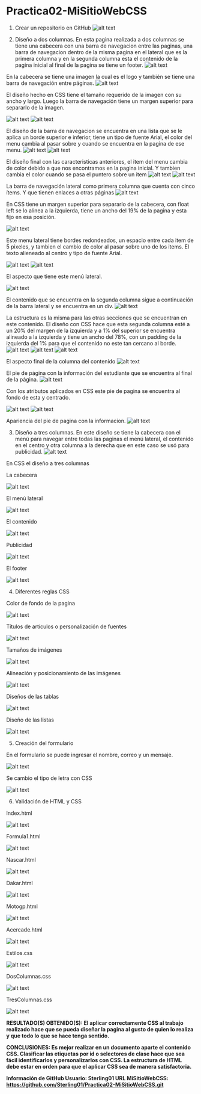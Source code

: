 # Practica02-MiSitioWebCSS
1. Crear un repositorio en GitHub
![alt text](https://github.com/Sterling01/Practica02-MiSitioWebCSS/blob/master/informe/1.png)

2. Diseño a dos columnas.
En esta pagina realizada a dos columnas se tiene una cabecera con una barra de navegacion entre las paginas, una barra de navegacion dentro de la misma pagina en el lateral que es la primera columna y en la segunda columna esta el contenido de la pagina inicial al final de la pagina se tiene un footer.
![alt text](https://github.com/Sterling01/Practica02-MiSitioWebCSS/blob/master/informe/2.png)

En la cabecera se tiene una imagen la cual es el logo y también se tiene una barra de navegación entre páginas.
![alt text](https://github.com/Sterling01/Practica02-MiSitioWebCSS/blob/master/informe/3.png) 

El diseño hecho en CSS tiene el tamaño requerido de la imagen con su ancho y largo. Luego la barra de navegación tiene un margen superior para separarlo de la imagen.

![alt text](https://github.com/Sterling01/Practica02-MiSitioWebCSS/blob/master/informe/4.png) ![alt text](https://github.com/Sterling01/Practica02-MiSitioWebCSS/blob/master/informe/5.png)

El diseño de la barra de navegacion se encuentra en una lista que se le aplica un borde superior e inferior, tiene un tipo de fuente Arial, el color del menu cambia al pasar sobre y cuando se encuentra en la pagina de ese menu.
![alt text](https://github.com/Sterling01/Practica02-MiSitioWebCSS/blob/master/informe/6.png) ![alt text](https://github.com/Sterling01/Practica02-MiSitioWebCSS/blob/master/informe/7.png) 

El diseño final con las caracteristicas anteriores, el item del menu cambia de color debido a que nos encontramos en la pagina inicial. Y tambien cambia el color cuando se pasa el puntero sobre un item
![alt text](https://github.com/Sterling01/Practica02-MiSitioWebCSS/blob/master/informe/8.png) 
![alt text](https://github.com/Sterling01/Practica02-MiSitioWebCSS/blob/master/informe/9.png)

La barra de navegación lateral como primera columna que cuenta con cinco ítems. Y que tienen enlaces a otras páginas
![alt text](https://github.com/Sterling01/Practica02-MiSitioWebCSS/blob/master/informe/10.png) 

En CSS tiene un margen superior para separarlo de la cabecera, con float left se lo alinea a la izquierda, tiene un ancho del 19% de la pagina y esta fijo en esa posición.

![alt text](https://github.com/Sterling01/Practica02-MiSitioWebCSS/blob/master/informe/11.png) 

Este menu lateral tiene bordes redondeados, un espacio entre cada item de 5 pixeles, y tambien el cambio de color al pasar sobre uno de los items. El texto alieneado al centro y tipo de fuente Arial.

![alt text](https://github.com/Sterling01/Practica02-MiSitioWebCSS/blob/master/informe/12.png) ![alt text](https://github.com/Sterling01/Practica02-MiSitioWebCSS/blob/master/informe/13.png)  

El aspecto que tiene este menú lateral.

![alt text](https://github.com/Sterling01/Practica02-MiSitioWebCSS/blob/master/informe/14.png)

El contenido que se encuentra en la segunda columna sigue a continuación de la barra lateral y se encuentra en un div.
![alt text](https://github.com/Sterling01/Practica02-MiSitioWebCSS/blob/master/informe/15.png)

La estructura es la misma para las otras secciones que se encuentran en este contenido.
El diseño con CSS hace que esta segunda columna esté a un 20% del margen de la izquierda y a 1% del superior se encuentra alineado a la izquierda y tiene un ancho del 78%, con un padding de la izquierda del 1% para que el contenido no este tan cercano al borde.
![alt text](https://github.com/Sterling01/Practica02-MiSitioWebCSS/blob/master/informe/16.png)
![alt text](https://github.com/Sterling01/Practica02-MiSitioWebCSS/blob/master/informe/17.png)
![alt text](https://github.com/Sterling01/Practica02-MiSitioWebCSS/blob/master/informe/18.png)

El aspecto final de la columna del contenido
![alt text](https://github.com/Sterling01/Practica02-MiSitioWebCSS/blob/master/informe/19.png)

El pie de página con la información del estudiante que se encuentra al final de la página.
![alt text](https://github.com/Sterling01/Practica02-MiSitioWebCSS/blob/master/informe/20.png)

Con los atributos aplicados en CSS este pie de pagina se encuentra al fondo de esta y centrado.

![alt text](https://github.com/Sterling01/Practica02-MiSitioWebCSS/blob/master/informe/21.png) ![alt text](https://github.com/Sterling01/Practica02-MiSitioWebCSS/blob/master/informe/22.png)    

Apariencia del pie de pagina con la informacion.
![alt text](https://github.com/Sterling01/Practica02-MiSitioWebCSS/blob/master/informe/23.png) 

3. Diseño a tres columnas.
En este diseño se tiene la cabecera con el menú para navegar entre todas las paginas el menú lateral, el contenido en el centro y otra columna a la derecha que en este caso se usó para publicidad.
![alt text](https://github.com/Sterling01/Practica02-MiSitioWebCSS/blob/master/informe/24.png)

En CSS el diseño a tres columnas

La cabecera

![alt text](https://github.com/Sterling01/Practica02-MiSitioWebCSS/blob/master/informe/25.png)

El menú lateral

![alt text](https://github.com/Sterling01/Practica02-MiSitioWebCSS/blob/master/informe/26.png) 

El contenido

![alt text](https://github.com/Sterling01/Practica02-MiSitioWebCSS/blob/master/informe/27.png)

Publicidad

![alt text](https://github.com/Sterling01/Practica02-MiSitioWebCSS/blob/master/informe/28.png) 

El footer

![alt text](https://github.com/Sterling01/Practica02-MiSitioWebCSS/blob/master/informe/29.png) 

4. Diferentes reglas CSS

Color de fondo de la pagina

![alt text](https://github.com/Sterling01/Practica02-MiSitioWebCSS/blob/master/informe/30.png) 

Títulos de artículos o personalización de fuentes

![alt text](https://github.com/Sterling01/Practica02-MiSitioWebCSS/blob/master/informe/31.png) 

Tamaños de imágenes

![alt text](https://github.com/Sterling01/Practica02-MiSitioWebCSS/blob/master/informe/32.png) 

Alineación y posicionamiento de las imágenes

![alt text](https://github.com/Sterling01/Practica02-MiSitioWebCSS/blob/master/informe/33.png) 

Diseños de las tablas

![alt text](https://github.com/Sterling01/Practica02-MiSitioWebCSS/blob/master/informe/34.png)

Diseño de las listas

![alt text](https://github.com/Sterling01/Practica02-MiSitioWebCSS/blob/master/informe/35.png) 

5. Creación del formulario

En el formulario se puede ingresar el nombre, correo y un mensaje.

![alt text](https://github.com/Sterling01/Practica02-MiSitioWebCSS/blob/master/informe/36.png) 

Se cambio el tipo de letra con CSS

![alt text](https://github.com/Sterling01/Practica02-MiSitioWebCSS/blob/master/informe/37.png) 

6. Validación de HTML y CSS

Index.html

![alt text](https://github.com/Sterling01/Practica02-MiSitioWebCSS/blob/master/informe/38.png) 

Formula1.html

![alt text](https://github.com/Sterling01/Practica02-MiSitioWebCSS/blob/master/informe/39.png) 

Nascar.html

![alt text](https://github.com/Sterling01/Practica02-MiSitioWebCSS/blob/master/informe/40.png) 

Dakar.html

![alt text](https://github.com/Sterling01/Practica02-MiSitioWebCSS/blob/master/informe/41.png) 

Motogp.html

![alt text](https://github.com/Sterling01/Practica02-MiSitioWebCSS/blob/master/informe/42.png) 

Acercade.html

![alt text](https://github.com/Sterling01/Practica02-MiSitioWebCSS/blob/master/informe/43.png) 

Estilos.css

![alt text](https://github.com/Sterling01/Practica02-MiSitioWebCSS/blob/master/informe/44.png) 

DosColumnas.css

![alt text](https://github.com/Sterling01/Practica02-MiSitioWebCSS/blob/master/informe/45.png) 

TresColumnas.css

![alt text](https://github.com/Sterling01/Practica02-MiSitioWebCSS/blob/master/informe/46.png) 

<strong>RESULTADO(S) OBTENIDO(S): El aplicar correctamente CSS al trabajo realizado hace que se pueda diseñar la pagina al gusto de quien lo realiza y que todo lo que se hace tenga sentido.
  
CONCLUSIONES: Es mejor realizar en un documento aparte el contenido CSS. Clasificar las etiquetas por id o selectores de clase hace que sea fácil identificarlos y personalizarlos con CSS. La estructura de HTML debe estar en orden para que el aplicar CSS sea de manera satisfactoria.

Información de GitHub
Usuario: Sterling01
URL MiSitioWebCSS: https://github.com/Sterling01/Practica02-MiSitioWebCSS.git</strong> 
